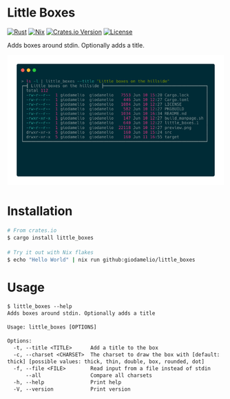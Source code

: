 # Little Boxes
[![Rust](https://github.com/giodamelio/little_boxes/actions/workflows/rust.yml/badge.svg)](https://github.com/giodamelio/little_boxes/actions/workflows/rust.yml)
[![Nix](https://github.com/giodamelio/little_boxes/actions/workflows/nix.yml/badge.svg)](https://github.com/giodamelio/little_boxes/actions/workflows/nix.yml)
[![Crates.io Version](https://img.shields.io/crates/v/little_boxes.svg?style=flat-square)](https://crates.io/crates/little_boxes)
[![License](https://img.shields.io/crates/l/little_boxes.svg?style=flat-square)](https://github.com/giodamelio/little_boxes/blob/master/LICENSE) 

Adds boxes around stdin. Optionally adds a title.

![preview](preview.png)

# Installation

```sh
# From crates.io
$ cargo install little_boxes

# Try it out with Nix flakes
$ echo "Hello World" | nix run github:giodamelio/little_boxes
```

# Usage

```console
$ little_boxes --help
Adds boxes around stdin. Optionally adds a title

Usage: little_boxes [OPTIONS]

Options:
  -t, --title <TITLE>      Add a title to the box
  -c, --charset <CHARSET>  The charset to draw the box with [default: thick] [possible values: thick, thin, double, box, rounded, dot]
  -f, --file <FILE>        Read input from a file instead of stdin
      --all                Compare all charsets
  -h, --help               Print help
  -V, --version            Print version

```
